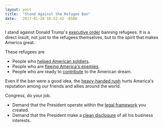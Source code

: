 ```yaml
---
layout: post
title:  "Stand Against the Refugee Ban"
date:   2017-01-28 16:52:42 -0500
---
```


I stand against Donald Trump's [executive order][executive-order] banning refugees. It is
a direct insult, not just to the refugees themselves, but to the
spirit that makes America great.

These refugees are

* People who [helped American soldiers][helped-soldiers].
* People who are [fleeing America's enemies][fleeing-enemies].
* People who are ready to [contribute][contribute] to the American dream.  

Even if the ban were a good idea, the [heavy-handed rush][rush] hurts
America's reputation among our friends and allies around the world.

Congress, do your job.

* Demand that the President operate within the [legal framework][legal-framework] you created.
* Demand that the President make a [clean disclosure][disclosure] of all his business interests.

[executive-order]: http://www.wsj.com/articles/trump-is-signing-executive-orders-on-military-rebuilding-immigration-vetting-1485554165
[helped-soldiers]: https://twitter.com/bfriedmandc/status/825183272690974720
[fleeing-enemies]: https://nyti.ms/2keh5IK
[contribute]: https://foreignpolicy.com/2017/01/27/trumps-proposed-refugee-ban-has-ripple-effects-even-before-its-issued/
[rush]: http://wpo.st/A8eW2
[legal-framework]: https://nyti.ms/2kcULPH
[disclosure]: http://www.politifact.com/truth-o-meter/statements/2016/sep/07/donald-trump/donald-trump-says-his-financial-disclosures-more-m/

